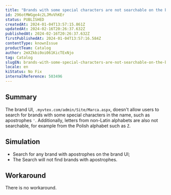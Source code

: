 ```yaml
---
title: "Brands with some special characters are not searchable on the brand admin"
id: 296otMWGge4c2LJMvVhKEr
status: PUBLISHED
createdAt: 2024-01-04T13:57:15.861Z
updatedAt: 2024-02-16T20:26:37.632Z
publishedAt: 2024-02-16T20:26:37.632Z
firstPublishedAt: 2024-01-04T13:57:16.584Z
contentType: knownIssue
productTeam: Catalog
author: 2mXZkbi0oi061KicTExNjo
tag: Catalog
slugEN: brands-with-some-special-characters-are-not-searchable-on-the-brand-admin
locale: en
kiStatus: No Fix
internalReference: 503496
---
```


## Summary


The brand UI, `.myvtex.com/admin/Site/Marca.aspx`, doesn't allow users to search for brands with some special characters in the name, such as apostrophes `'`. Additionally, letters from non-Latin alphabets are also not searchable, for example from the Polish alphabet such as `Ż`.


##

## Simulation


- Search for any brand with apostrophes on the brand UI;
- The Search will not find brands with apostrophes.


##

## Workaround


There is no workaround.

